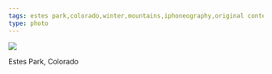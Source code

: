 ```yaml
---
tags: estes park,colorado,winter,mountains,iphoneography,original content
type: photo
---
```

<img src="http://24.media.tumblr.com/48b1ebacd2911dd63594566aeb9a40cf/tumblr_mf7b0a0M2B1rdkc0do1_1280.jpg" />

Estes Park, Colorado
